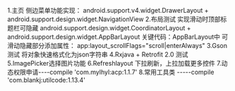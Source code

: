 1.主页 侧边菜单功能实现：
    android.support.v4.widget.DrawerLayout + android.support.design.widget.NavigationView
2.布局测试 实现滑动时顶部标题栏可隐藏
    android.support.design.widget.CoordinatorLayout + android.support.design.widget.AppBarLayout
    关键代码：AppBarLayout中 可滑动隐藏部分添加属性： app:layout_scrollFlags="scroll|enterAlways"
3.Gson测试
    将对象快速格式化为json字符串
4.Rxjava + Retrofit 2.0 测试
5.ImagePicker选择图片功能
6.Refreshlayout 下拉刷新，上拉加载更多控件
7.动态权限申请----compile 'com.mylhyl:acp:1.1.7'
8.常用工具类 -----compile 'com.blankj:utilcode:1.13.4'
